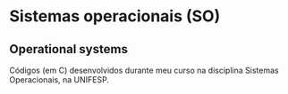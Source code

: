 # Sistemas operacionais (SO)
## Operational systems
Códigos (em C) desenvolvidos durante meu curso na disciplina Sistemas Operacionais, na UNIFESP.
